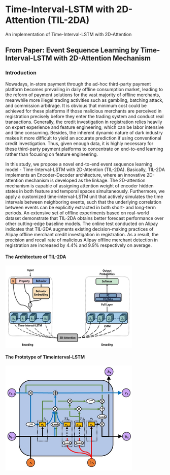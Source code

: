 ﻿# Time-Interval-LSTM with 2D-Attention (TIL-2DA)
An implementation of Time-Interval-LSTM with 2D-Attention

## From Paper: Event Sequence Learning by Time-Interval-LSTM with 2D-Attention Mechanism
### Introduction
Nowadays, in-store payment through the ad-hoc third-party payment platform becomes prevailing in daily offline consumption market, leading to the reform of payment solutions for the vast majority of offline merchants, meanwhile more illegal trading activities such as gambling, batching attack, and commission arbitrage. It is obvious that minimum cost could be achieved for these platforms if those malicious merchants are perceived in registration precisely before they enter the trading system and conduct real transactions. Generally, the credit investigation in registration relies heavily on expert experience and feature engineering, which can be labor intensive and time consuming. Besides, the inherent dynamic nature of dark industry makes it more difficult to yield an accurate prediction if using conventional credit investigation. Thus, given enough data, it is highly necessary for these third-party payment platforms to concentrate on end-to-end learning rather than focusing on feature engineering.

In this study, we propose a novel end-to-end event sequence learning model - Time-Interval-LSTM with 2D-Attention (TIL-2DA). Basically, TIL-2DA implements an Encoder-Decoder architecture, where an innovative 2D-attention mechanism is developed as the linkage. The 2D-attention mechanism is capable of assigning attention weight of encoder hidden states in both feature and temporal spaces simultaneously. Furthermore, we apply a customized time-interval-LSTM unit that actively simulates the time intervals between neighboring events, such that the underlying correlation between events can be explicitly extracted in both short- and long-term periods. An extensive set of offline experiments based on real-world dataset demonstrate that TIL-2DA obtains better forecast performance over other cutting-edge baseline models. The online test conducted on Alipay indicates that TIL-2DA augments existing decision-making practices of Alipay offline merchant credit investigation in registration. As a result, the precision and recall rate of malicious Alipay offline merchant detection in registration are increased by 4.4% and 9.9% respectively on average.

#### The Architecture of TIL-2DA
<img src="./figs/architecture.jpg" width = "400" height = "260" align=center>

#### The Prototype of Timeinterval-LSTM
<img src="./figs/time_interval_lstm.jpg" width = "400" height = "330" align=center>
